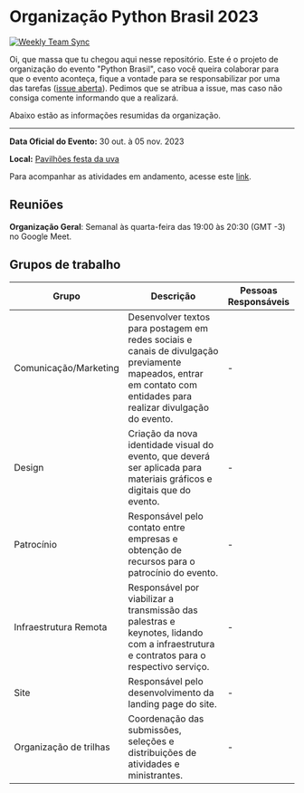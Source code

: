 # Organização Python Brasil 2023

[![Weekly Team Sync](https://github.com/pythonbrasil/pybr2023-org/actions/workflows/ISSUE_CREATION_WORKFLOW.yml/badge.svg?branch=main)](https://github.com/pythonbrasil/pybr2023-org/actions/workflows/ISSUE_CREATION_WORKFLOW.yml)

Oi, que massa que tu chegou aqui nesse repositório. Este é o projeto de organização do evento "Python Brasil", caso você queira colaborar para que o evento aconteça, fique a vontade para se responsabilizar por uma das tarefas ([issue aberta](https://github.com/pythonbrasil/pybr2023-org/issues)). Pedimos que se atribua a issue, mas caso não consiga comente informando que a realizará.

Abaixo estão as informações resumidas da organização.

-------------

**Data Oficial do Evento:** 30 out. à 05 nov. 2023

**Local:** [Pavilhões festa da uva](https://goo.gl/maps/Mq417JFtiUSCEYHm6)

Para acompanhar as atividades em andamento, acesse este [link](https://github.com/orgs/pythonbrasil/projects/5). 

## Reuniões

**Organização Geral**: Semanal às quarta-feira das 19:00 às 20:30 (GMT -3) no Google Meet.

## Grupos de trabalho
| Grupo | Descrição | Pessoas Responsáveis |
|---|---|---|
| Comunicação/Marketing | Desenvolver textos para postagem em redes sociais e canais de divulgação previamente mapeados, entrar em contato com entidades para realizar divulgação do evento. | - |
| Design | Criação da nova identidade visual do evento, que deverá ser aplicada para materiais gráficos e digitais que do evento.| - | 
| Patrocínio | Responsável pelo contato entre empresas e obtenção de recursos para o patrocínio do evento.| - |
| Infraestrutura Remota | Responsável por viabilizar a transmissão das palestras e keynotes, lidando com a infraestrutura e contratos para o respectivo serviço. | - |
| Site | Responsável pelo desenvolvimento da landing page do site. | - |
| Organização de trilhas | Coordenação das submissões, seleções e distribuições de atividades e ministrantes. | - |
